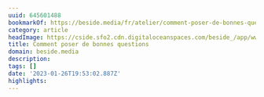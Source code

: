 ```yaml
---
uuid: 645601488
bookmarkOf: https://beside.media/fr/atelier/comment-poser-de-bonnes-questions/
category: article
headImage: https://cside.sfo2.cdn.digitaloceanspaces.com/beside_/app/www/2022/12/BESIDE_HTAGQ_feature_fr.png
title: Comment poser de bonnes questions
domain: beside.media
description: 
tags: []
date: '2023-01-26T19:53:02.887Z'
highlights: 
---
```




